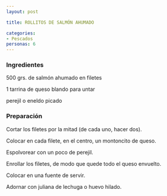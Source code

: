 ```yaml
---
layout: post

title: ROLLITOS DE SALMÓN AHUMADO

categories:
- Pescados
personas: 6 
---
```


<h3>Ingredientes</h3>
500 grs. de salmón ahumado en filetes

1 tarrina de queso blando para untar

perejil o eneldo picado

<h3>Preparación</h3>
Cortar los filetes por la mitad (de cada uno, hacer dos).

Colocar en cada filete, en el centro, un montoncito de queso.

Espolvorear con un poco de perejil.

Enrollar los filetes, de modo que quede todo el queso envuelto.

Colocar en una fuente de servir.

Adornar con juliana de lechuga o huevo hilado.

